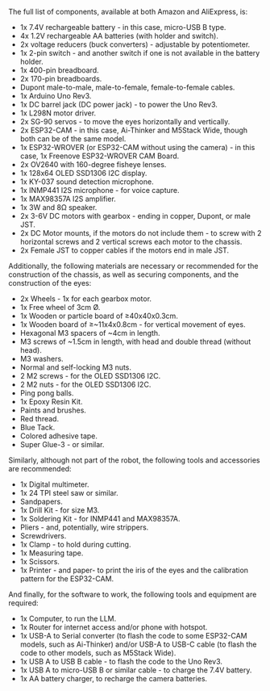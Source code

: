 The full list of components, available at both Amazon and AliExpress, is:

- 1x 7.4V rechargeable battery - in this case, micro-USB B type.
- 4x 1.2V rechargeable AA batteries (with holder and switch).
- 2x voltage reducers (buck converters) - adjustable by potentiometer.
- 1x 2-pin switch - and another switch if one is not available in the battery holder.
- 1x 400-pin breadboard.
- 2x 170-pin breadboards.
- Dupont male-to-male, male-to-female, female-to-female cables.
- 1x Arduino Uno Rev3.
- 1x DC barrel jack (DC power jack) - to power the Uno Rev3.
- 1x L298N motor driver.
- 2x SG-90 servos - to move the eyes horizontally and vertically.
- 2x ESP32-CAM - in this case, Ai-Thinker and M5Stack Wide, though both can be of the same model.
- 1x ESP32-WROVER (or ESP32-CAM without using the camera) - in this case, 1x Freenove ESP32-WROVER CAM Board.
- 2x OV2640 with 160-degree fisheye lenses.
- 1x 128x64 OLED SSD1306 I2C display.
- 1x KY-037 sound detection microphone.
- 1x INMP441 I2S microphone - for voice capture.
- 1x MAX98357A I2S amplifier.
- 1x 3W and 8Ω speaker.
- 2x 3-6V DC motors with gearbox - ending in copper, Dupont, or male JST.
- 2x DC Motor mounts, if the motors do not include them - to screw with 2 horizontal screws and 2 vertical screws each motor to the chassis.
- 2x Female JST to copper cables if the motors end in male JST.

Additionally, the following materials are necessary or recommended for the construction of the chassis, as well as securing components, and the construction of the eyes:

- 2x Wheels - 1x for each gearbox motor.
- 1x Free wheel of 3cm Ø.
- 1x Wooden or particle board of ≥40x40x0.3cm.
- 1x Wooden board of ≥~11x4x0.8cm - for vertical movement of eyes.
- Hexagonal M3 spacers of ~4cm in length.
- M3 screws of ~1.5cm in length, with head and double thread (without head).
- M3 washers.
- Normal and self-locking M3 nuts.
- 2 M2 screws - for the OLED SSD1306 I2C.
- 2 M2 nuts - for the OLED SSD1306 I2C.
- Ping pong balls.
- 1x Epoxy Resin Kit.
- Paints and brushes.
- Red thread.
- Blue Tack.
- Colored adhesive tape.
- Super Glue-3 - or similar.

Similarly, although not part of the robot, the following tools and accessories are recommended:

- 1x Digital multimeter.
- 1x 24 TPI steel saw or similar.
- Sandpapers.
- 1x Drill Kit - for size M3.
- 1x Soldering Kit - for INMP441 and MAX98357A.
- Pliers - and, potentially, wire strippers.
- Screwdrivers.
- 1x Clamp - to hold during cutting.
- 1x Measuring tape.
- 1x Scissors.
- 1x Printer - and paper- to print the iris of the eyes and the calibration pattern for the ESP32-CAM.

And finally, for the software to work, the following tools and equipment are required:

- 1x Computer, to run the LLM.
- 1x Router for internet access and/or phone with hotspot.
- 1x USB-A to Serial converter (to flash the code to some ESP32-CAM models, such as Ai-Thinker) and/or USB-A to USB-C cable (to flash the code to other models, such as M5Stack Wide).
- 1x USB A to USB B cable - to flash the code to the Uno Rev3.
- 1x USB A to micro-USB B or similar cable - to charge the 7.4V battery.
- 1x AA battery charger, to recharge the camera batteries.
